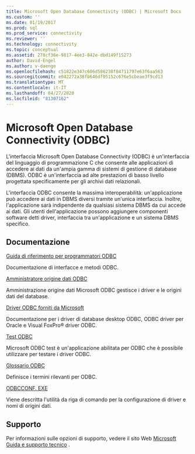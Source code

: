```yaml
---
title: Microsoft Open Database Connectivity (ODBC) | Microsoft Docs
ms.custom: ''
ms.date: 01/19/2017
ms.prod: sql
ms.prod_service: connectivity
ms.reviewer: ''
ms.technology: connectivity
ms.topic: conceptual
ms.assetid: 278cf36e-9817-4ee3-842e-dbd149f15273
author: David-Engel
ms.author: v-daenge
ms.openlocfilehash: c51822e347c606d586238f84711797e63f6aa563
ms.sourcegitcommit: e042272a38fb646df05152c676e5cbeae3f9cd13
ms.translationtype: MT
ms.contentlocale: it-IT
ms.lasthandoff: 04/27/2020
ms.locfileid: "81307162"
---
```

# <a name="microsoft-open-database-connectivity-odbc"></a>Microsoft Open Database Connectivity (ODBC)
L'interfaccia Microsoft Open Database Connectivity (ODBC) è un'interfaccia del linguaggio di programmazione C che consente alle applicazioni di accedere ai dati da un'ampia gamma di sistemi di gestione di database (DBMS). ODBC è un'interfaccia ad alte prestazioni di basso livello progettata specificamente per gli archivi dati relazionali.  
  
 L'interfaccia ODBC consente la massima interoperabilità: un'applicazione può accedere ai dati in DBMS diversi tramite un'unica interfaccia. Inoltre, l'applicazione sarà indipendente da qualsiasi sistema DBMS da cui accede ai dati. Gli utenti dell'applicazione possono aggiungere componenti software detti driver, interfaccia tra un'applicazione e un sistema DBMS specifico.  
  
## <a name="documentation"></a>Documentazione  
 [Guida di riferimento per programmatori ODBC](../odbc/reference/odbc-programmer-s-reference.md)  
  
 Documentazione di interfacce e metodi ODBC.  
  
 [Amministratore origine dati ODBC](../odbc/admin/odbc-data-source-administrator.md)  
  
 Amministrazione origine dati Microsoft ODBC gestisce i driver e le origini dati del database.  
  
 [Driver ODBC forniti da Microsoft](../odbc/microsoft/microsoft-supplied-odbc-drivers.md)  
  
 Documentazione per i driver di database desktop ODBC, ODBC driver per Oracle e Visual FoxPro® driver ODBC.  
  
 [Test ODBC](../odbc/odbc-test.md)  
  
 Microsoft ODBC test è un'applicazione abilitata per ODBC che è possibile utilizzare per testare i driver ODBC.  
  
 [Glossario ODBC](../odbc/odbc-glossary.md)  
  
 Definisce i termini rilevanti per ODBC.  
  
 [ODBCCONF. EXE](../odbc/odbcconf-exe.md)  
  
 Viene descritta l'utilità da riga di comando per la configurazione di driver e nomi di origini dati.  
  
## <a name="support"></a>Supporto  
 Per informazioni sulle opzioni di supporto, vedere il sito Web [Microsoft Guida e supporto tecnico](https://go.microsoft.com/fwlink?linkid=5521) .
